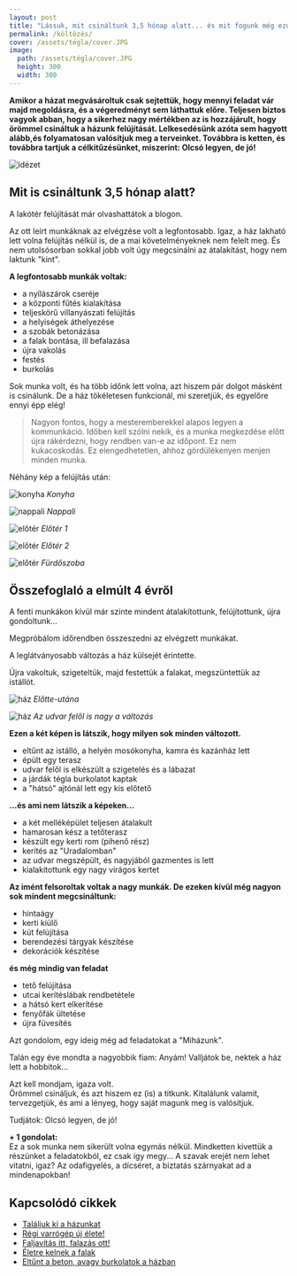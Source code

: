 ```yaml
---
layout: post
title: "Lássuk, mit csináltunk 3,5 hónap alatt... és mit fogunk még ezután..."
permalink: /költözés/
cover: /assets/tégla/cover.JPG
image:
  path: /assets/tégla/cover.JPG
  height: 300
  width: 300
---
```


**Amikor a házat megvásároltuk csak sejtettük, hogy mennyi feladat vár majd megoldásra, és a végeredményt sem láthattuk előre. Teljesen biztos vagyok abban, hogy a sikerhez nagy mértékben az is hozzájárult, hogy örömmel csináltuk a házunk felújítását. Lelkesedésünk azóta sem hagyott alább,és folyamatosan valósítjuk meg a terveinket. Továbbra is ketten, és továbbra tartjuk a célkitűzésünket, miszerint: Olcsó legyen, de jó!**

![idézet](/assets/előtte-utána/IMG_20190318_111544jav.jpg)


## Mit is csináltunk 3,5 hónap alatt?



A lakótér felújítását már olvashattátok a blogon. 

Az ott leírt munkáknak az elvégzése volt a legfontosabb. Igaz, a ház lakható lett volna felújítás nélkül is, de a mai követelményeknek nem felelt meg. És nem utolsósorban sokkal jobb volt úgy megcsinálni az átalakítást, hogy nem laktunk "kint". 


**A legfontosabb munkák voltak:**

* a nyílászárok cseréje
* a központi fűtés kialakítása
* teljeskörű villanyászati felújítás
* a helyiségek áthelyezése
* a szobák betonázása
* a falak bontása, ill befalazása
* újra vakolás
* festés 
* burkolás

Sok munka volt,  és ha több időnk lett volna, azt hiszem pár dolgot másként is csinálunk.
De a ház tökéletesen funkcionál, mi szeretjük, és egyelőre ennyi épp elég!


> Nagyon fontos, hogy a mesteremberekkel alapos legyen a kommunkáció. Időben kell szólni nekik, és a munka megkezdése előtt újra rákérdezni, hogy rendben van-e az időpont. Ez nem kukacoskodás. Ez elengedhetetlen, ahhoz gördülékenyen menjen minden munka.

Néhány kép a felújítás után: 


![konyha](/assets/előtte-utána/konyha.jpg)
_Konyha_

![nappali](/assets/előtte-utána/IMG_20190311_085045előtte-utána.jpg)
_Nappali_

![előtér](/assets/előtte-utána/IMG_20190311_085433előtte-utána.jpg)
_Előtér 1_

![előtér](/assets/előtte-utána/53382599_362051337720674_7760969830441680896_n.jpg)
_Előtér 2_


![előtér](/assets/előtte-utána/IMG_20190311_085754előtte-utánajav.jpg)
_Fürdőszoba_



## Összefoglaló a elmúlt 4 évről

A fenti munkákon kívül  már szinte mindent átalakítottunk, felújítottunk, újra gondoltunk...

Megpróbálom időrendben összeszedni az elvégzett munkákat.

A leglátványosabb változás a ház külsejét érintette.

Újra vakoltuk, szigeteltük, majd festettük a falakat, megszüntettük az istállót. 

![ház](/assets/előtte-utána/utca.jpg)
_Előtte-utána_


![ház](/assets/előtte-utána/udvar.jpg)
_Az udvar felől is nagy a változás_

**Ezen a két képen is látszik, hogy milyen sok minden változott.**

* eltűnt az istálló, a helyén mosókonyha, kamra és kazánház lett
* épült egy terasz 
* udvar felől is elkészült a szigetelés és a lábazat 
* a járdák tégla burkolatot kaptak 
* a "hátsó" ajtónál lett egy kis előtető


**...és ami nem látszik a képeken...**

* a két melléképület teljesen átalakult
* hamarosan kész a tetőterasz 
* készült egy kerti rom (pihenő rész)
* kerítés az "Uradalomban"
* az udvar megszépült, és nagyjából gazmentes is lett
* kialakítottunk egy nagy virágos kertet
 
 
 **Az imént felsoroltak voltak a nagy munkák. De ezeken kívül még nagyon sok mindent megcsináltunk:**
 
 * hintaágy
 * kerti kiülő
 * kút felújítása
 * berendezési tárgyak készítése
 * dekorációk készítése
 
 
 
 **és még mindig van feladat**
 
 * tető felújítása
 * utcai kerítéslábak rendbetétele
 * a hátsó kert elkerítése
 * fenyőfák ültetése
 * újra füvesítés
 
 
Azt gondolom, egy ideig még ad feladatokat a "Miházunk".
 
Talán egy éve mondta a nagyobbik fiam: Anyám! Valljátok be, nektek a ház lett a hobbitok...
 
Azt kell mondjam, igaza volt.  
Örömmel csináljuk, és azt hiszem ez (is) a titkunk. Kitalálunk valamit, tervezgetjük, és ami a lényeg, hogy saját magunk meg is valósítjuk. 
 
Tudjátok: Olcsó legyen, de jó!
 
 
 **+ 1 gondolat:**  
Ez a sok munka nem sikerült volna egymás nélkül. Mindketten kivettük a részünket a feladatokból, ez csak így megy... 
A szavak erejét nem lehet vitatni, igaz? Az odafigyelés, a dícséret, a biztatás szárnyakat ad a mindenapokban!

## Kapcsolódó cikkek


* [Találjuk ki a házunkat](/2019-02-11/találjuk_ki)
* [Régi varrógép új élete!](/2019-02-12/varrogepasztal)
* [Faljavítás itt, falazás ott!](/2019-02-18/afalak)
* [Életre kelnek a falak](/2019-03-16/színesfalak)
* [Eltűnt a beton, avagy burkolatok a házban](/2019-03-13/burkolatok)
 





